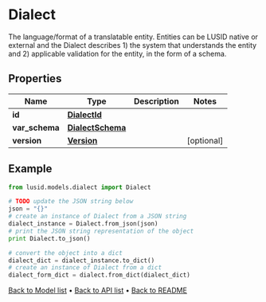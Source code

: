 # Dialect

The language/format of a translatable entity. Entities can be LUSID native or external and the Dialect describes  1) the system that understands the entity and  2) applicable validation for the entity, in the form of a schema.

## Properties
Name | Type | Description | Notes
------------ | ------------- | ------------- | -------------
**id** | [**DialectId**](DialectId.md) |  | 
**var_schema** | [**DialectSchema**](DialectSchema.md) |  | 
**version** | [**Version**](Version.md) |  | [optional] 

## Example

```python
from lusid.models.dialect import Dialect

# TODO update the JSON string below
json = "{}"
# create an instance of Dialect from a JSON string
dialect_instance = Dialect.from_json(json)
# print the JSON string representation of the object
print Dialect.to_json()

# convert the object into a dict
dialect_dict = dialect_instance.to_dict()
# create an instance of Dialect from a dict
dialect_form_dict = dialect.from_dict(dialect_dict)
```
[Back to Model list](../README.md#documentation-for-models) &#8226; [Back to API list](../README.md#documentation-for-api-endpoints) &#8226; [Back to README](../README.md)


